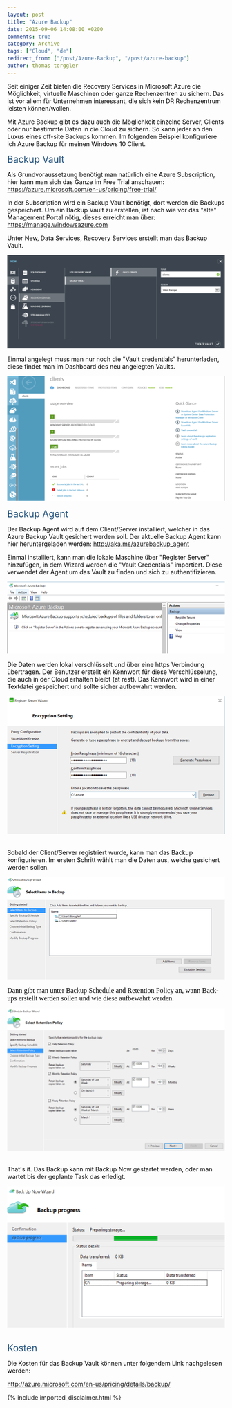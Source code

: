 ```yaml
---
layout: post
title: "Azure Backup"
date: 2015-09-06 14:08:00 +0200
comments: true
category: Archive
tags: ["Cloud", "de"]
redirect_from: ["/post/Azure-Backup", "/post/azure-backup"]
author: thomas torggler
---
```

<!-- more -->
<p><span style="color:black">Seit einiger Zeit bieten die Recovery Services in Microsoft Azure die Möglichkeit, virtuelle Maschinen oder ganze Rechenzentren zu sichern. Das ist vor allem für Unternehmen interessant, die sich kein DR Rechenzentrum leisten können/wollen.
</span></p><p><span style="color:black">Mit Azure Backup gibt es dazu auch&nbsp;die Möglichkeit einzelne Server, Clients oder nur bestimmte Daten in die Cloud zu sichern. So kann jeder an den Luxus eines off-site Backups kommen. Im folgenden Beispiel konfiguriere ich Azure Backup für meinen Windows 10 Client.
</span>&nbsp;</p><p><span style="color:#1e4e79; font-size:16pt">Backup Vault
</span></p><p><span style="color:black">Als Grundvoraussetzung benötigt man natürlich eine Azure Subscription, hier kann man sich das Ganze im Free Trial anschauen: <a href="https://azure.microsoft.com/en-us/pricing/free-trial/">https://azure.microsoft.com/en-us/pricing/free-trial/</a>
&nbsp;	</span></p><p><span style="color:black">In der Subscription wird ein Backup Vault benötigt, dort werden die Backups gespeichert. Um ein Backup Vault zu erstellen, ist nach wie vor das "alte" Management Portal nötig, dieses erreicht man über: <a href="https://manage.windowsazure.com">https://manage.windowsazure.com</a>
&nbsp;	</span></p><p><span style="color:black">Unter New, Data Services, Recovery Services erstellt man das Backup Vault.
</span></p><p><img alt="" src="/assets/archive/090615_1407_AzureBackup1.png"><span style="color:black">
</span></p><p><span style="color:black">Einmal angelegt muss man nur noch die "Vault credentials" herunterladen, diese findet man im Dashboard des neu angelegten Vaults.
</span></p><p><img alt="" src="/assets/archive/090615_1407_AzureBackup2.png"><span style="color:black">
</span></p><p><span style="color:#1e4e79; font-size:16pt">Backup Agent
</span></p><p><span style="color:black">Der Backup Agent wird auf dem Client/Server installiert, welcher in das Azure Backup Vault gesichert werden soll. Der aktuelle Backup Agent kann hier heruntergeladen werden: <a href="http://aka.ms/azurebackup_agent">http://aka.ms/azurebackup_agent</a>
&nbsp;	</span></p><p><span style="color:black">Einmal installiert, kann man die lokale Maschine über "Register Server" hinzufügen, in dem Wizard werden die "Vault Credentials" importiert. Diese verwendet der Agent um das Vault zu finden und sich zu authentifizieren. 
</span></p><p><img alt="" src="/assets/archive/090615_1407_AzureBackup3.png"></p><p><span style="color:black">Die Daten werden lokal verschlüsselt und über eine https Verbindung übertragen. Der Benutzer erstellt ein Kennwort für diese Verschlüsselung, die auch in der Cloud erhalten bleibt (at rest). Das Kennwort wird in einer Textdatei gespeichert und sollte sicher aufbewahrt werden.
</span></p><p><img alt="" src="/assets/archive/090615_1407_AzureBackup4.png"><span style="color:black">
&nbsp;	</span></p><p><span style="color:black">Sobald der Client/Server registriert wurde, kann man das Backup konfigurieren. Im ersten Schritt wählt man die Daten aus, welche gesichert werden sollen.
</span></p><p><img alt="" src="/assets/archive/090615_1407_AzureBackup5.png"><span style="color:black">
		</span></p><span style="color:black"><p><span lang="DE" style="mso-bidi-font-size:11.0pt;mso-ascii-font-family:Calibri;mso-hansi-font-family:&#10;Calibri;color:black;mso-ansi-language:DE"><font face="Calibri" size="3">Dann gibt man unter Backup Schedule
and Retention Policy an, wann Backups erstellt werden sollen und wie diese
aufbewahrt werden.</font></span></p></span><p><img alt="" src="/assets/archive/090615_1407_AzureBackup6.png"><span style="color:black">
&nbsp;	</span></p><p><span style="color:black">That's it. Das Backup kann mit Backup Now gestartet werden, oder man wartet bis der geplante Task das erledigt.
</span></p><p><img alt="" src="/assets/archive/090615_1407_AzureBackup7.png"><span style="color:black">
&nbsp;	</span></p><p><span style="color:#1e4e79; font-size:16pt">Kosten
</span></p><p><span style="color:black">Die Kosten für&nbsp;das Backup Vault können unter folgendem Link nachgelesen werden:
</span></p><p><a href="http://azure.microsoft.com/en-us/pricing/details/backup/">http://azure.microsoft.com/en-us/pricing/details/backup/</a><span style="color:black">
&nbsp;	</span></p>
{% include imported_disclaimer.html %}
